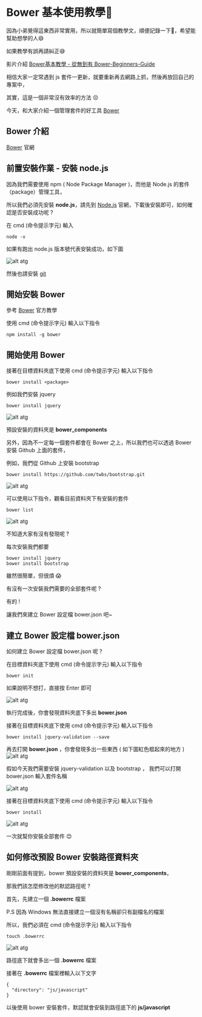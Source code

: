 # Bower 基本使用教學:memo:
因為小弟覺得這東西非常實用，所以就簡單寫個教學文，順便記錄一下:memo:，希望能幫助想學的人:smile:

如果教學有誤再請糾正:sweat_smile:

影片介紹 [Bower基本教學 - 從無到有 Bower-Beginners-Guide](https://youtu.be/vCZCs1XNC5Q)

相信大家一定常遇到 js 套件一更新，就要重新再去網路上抓，然後再放回自己的專案中，

其實，這是一個非常沒有效率的方法 :persevere:

今天，和大家介紹一個管理套件的好工具  [Bower](https://bower.io/)

## Bower 介紹

[Bower](https://bower.io/) 官網

## 前置安裝作業 - 安裝 node.js

因為我們需要使用 npm ( Node Package Manager )，而他是 Node.js 的套件（package）管理工具，

所以我們必須先安裝 <b>node.js</b>，請先到 [Node.js](https://nodejs.org/en/) 官網，下載後安裝即可，如何確認是否安裝成功呢 ?

在 cmd (命令提示字元) 輸入

```
node -v
```

如果有跑出 node.js 版本號代表安裝成功，如下圖

![alt atg](http://i.imgur.com/EQ7MnfL.png)

然後也請安裝 [git](https://git-scm.com/)


## 開始安裝 Bower

參考 [Bower](https://bower.io/) 官方教學

使用 cmd (命令提示字元) 輸入以下指令

```
npm install -g bower
```

## 開始使用 Bower

接著在目標資料夾底下使用 cmd (命令提示字元) 輸入以下指令
```
bower install <package>
```

例如我們安裝 jquery

```
bower install jquery
```
![alt atg](http://i.imgur.com/5zn388m.png)
 
預設安裝的資料夾是 <b>bower_components</b>
 
另外，因為不一定每一個套件都會在 Bower 之上，所以我們也可以透過 Bower 安裝 Github 上面的套件，

例如，我們從 Github 上安裝 bootstrap
```
bower install https://github.com/twbs/bootstrap.git
```

![alt atg](http://i.imgur.com/mvCsemA.png)


可以使用以下指令，觀看目前資料夾下有安裝的套件
```
bower list
```
![alt atg](http://i.imgur.com/g4tPZUq.png)

不知道大家有沒有發現呢 ?

每次安裝我們都要

```
bower install jquery
bower install bootstrap
```

雖然很簡單，但很煩 :scream:

有沒有一次安裝我們需要的全部套件呢 ?

有的 ! 

讓我們來建立 Bower 設定檔 bower.json 吧~

## 建立 Bower 設定檔 bower.json

如何建立 Bower 設定檔 bower.json 呢 ?

在目標資料夾底下使用 cmd (命令提示字元) 輸入以下指令

```
bower init
```
如果說明不想打，直接按 Enter 即可

![alt atg](http://i.imgur.com/RYGxqoj.png)

執行完成後，你會發現資料夾底下多出 <b>bower.json</b>

接著在目標資料夾底下使用 cmd (命令提示字元) 輸入以下指令

```
bower install jquery-validation --save
```

再去打開 <b>bower.json</b>  ，你會發現多出一些東西 ( 如下圖紅色框起來的地方 )
![alt atg](http://i.imgur.com/AlZuIZb.png)

假如今天我們需要安裝  jquery-validation 以及 bootstrap ， 我們可以打開 bower.json 輸入套件名稱

![alt atg](http://i.imgur.com/czgJeNi.png)

接著在目標資料夾底下使用 cmd (命令提示字元) 輸入以下指令

```
bower install 
```
![alt atg](http://i.imgur.com/Iyx48YC.png)

一次就幫你安裝全部套件 :blush:


## 如何修改預設 Bower 安裝路徑資料夾

剛剛前面有提到，bower 預設安裝的資料夾是 <b>bower_components</b>，

那我們該怎麼修改他的默認路徑呢 ?

首先，先建立一個  <b>.bowerrc</b> 檔案

P.S 因為 Windows 無法直接建立一個沒有名稱卻只有副檔名的檔案

所以，我們必須在 cmd (命令提示字元) 輸入以下指令
```
touch .bowerrc
```
![alt atg](http://i.imgur.com/QE4t7J6.png)

路徑底下就會多出一個  <b>.bowerrc</b> 檔案

接著在 <b>.bowerrc</b> 檔案裡輸入以下文字
```
{
  "directory": "js/javascript" 
}
```
以後使用 bower 安裝套件，默認就會安裝到路徑底下的 <b>js/javascript</b>

